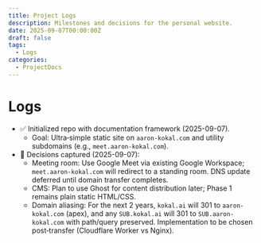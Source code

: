 ```yaml
---
title: Project Logs
description: Milestones and decisions for the personal website.
date: 2025-09-07T00:00:00Z
draft: false
tags:
  - Logs
categories:
  - ProjectDocs
---
```


# Logs

*   ✅ Initialized repo with documentation framework (2025-09-07).
    *   Goal: Ultra‑simple static site on `aaron-kokal.com` and utility subdomains (e.g., `meet.aaron-kokal.com`).
*   📝 Decisions captured (2025-09-07):
    *   Meeting room: Use Google Meet via existing Google Workspace; `meet.aaron-kokal.com` will redirect to a standing room. DNS update deferred until domain transfer completes.
    *   CMS: Plan to use Ghost for content distribution later; Phase 1 remains plain static HTML/CSS.
    *   Domain aliasing: For the next 2 years, `kokal.ai` will 301 to `aaron-kokal.com` (apex), and any `SUB.kokal.ai` will 301 to `SUB.aaron-kokal.com` with path/query preserved. Implementation to be chosen post‑transfer (Cloudflare Worker vs Nginx).
